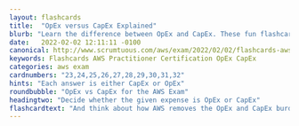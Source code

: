 ```yaml
---
layout: flashcards
title:  "OpEx versus CapEx Explained"
blurb: "Learn the difference between OpEx and CapEx. These fun flashcards will help reinforce your understanding of these economic terms, and the AWS Exam objective they cover."
date:   2022-02-02 12:11:11 -0100
canonical: http://www.scrumtuous.com/aws/exam/2022/02/02/flashcards-aws-opex-vs-capex-cloud-economics.html
keywords: Flashcards AWS Practitioner Certification OpEx CapEx
categories: aws exam
cardnumbers: "23,24,25,26,27,28,29,30,31,32"
hints: "Each answer is either CapEx or OpEx"
roundbubble: "OpEx vs CapEx for the AWS Exam"
headingtwo: "Decide whether the given expense is OpEx or CapEx"
flashcardtext: "And think about how AWS removes the OpEx and CapEx burdens."
---
```





